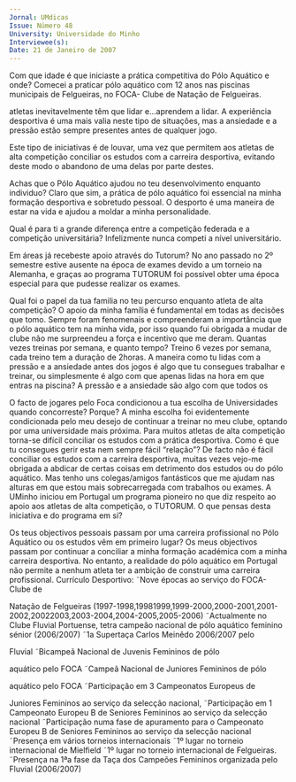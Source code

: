 ```yaml
---
Jornal: UMdicas
Issue: Número 48
University: Universidade do Minho
Interviewee(s): 
Date: 21 de Janeiro de 2007
---
```

Com que idade é que iniciaste a prática
competitiva do Pólo Aquático e onde?
Comecei a praticar pólo aquático com 12 anos nas
piscinas municipais de Felgueiras, no FOCA- Clube
de Natação de Felgueiras.

atletas inevitavelmente têm que lidar e…aprendem a
lidar. A experiência desportiva é uma mais valia neste
tipo de situações, mas a ansiedade e a pressão estão
sempre presentes antes de qualquer jogo.

Este tipo de iniciativas é de louvar, uma vez que
permitem aos atletas de alta competição conciliar os
estudos com a carreira desportiva, evitando deste
modo o abandono de uma delas por parte destes.

Achas que o Pólo Aquático ajudou no teu
desenvolvimento enquanto individuo?
Claro que sim, a prática de pólo aquático foi
essencial na minha formação desportiva e sobretudo
pessoal. O desporto é uma maneira de estar na vida
e ajudou a moldar a minha personalidade.

Qual é para ti a grande diferença entre a
competição federada e a competição
universitária?
Infelizmente nunca competi a nível universitário.

Em áreas já recebeste apoio através do Tutorum?
No ano passado no 2º semestre estive ausente na
época de exames devido a um torneio na Alemanha,
e graças ao programa TUTORUM foi possível obter
uma época especial para que pudesse realizar os
exames.

Qual foi o papel da tua familia no teu percurso
enquanto atleta de alta competição?
O apoio da minha família é fundamental em todas as
decisões que tomo. Sempre foram fenomenais e
compreenderam a importância que o pólo aquático
tem na minha vida, por isso quando fui obrigada a
mudar de clube não me surpreendeu a força e
incentivo que me deram.
Quantas vezes treinas por semana, e quanto
tempo?
Treino 6 vezes por semana, cada treino tem a
duração de 2horas.
A maneira como tu lidas com a pressão e a
ansiedade antes dos jogos é algo que tu
consegues trabalhar e treinar, ou simplesmente é
algo com que apenas lidas na hora em que entras
na piscina?
A pressão e a ansiedade são algo com que todos os

O facto de jogares pelo Foca condicionou a tua
escolha de Universidades quando concorreste?
Porque?
A minha escolha foi evidentemente condicionada
pelo meu desejo de continuar a treinar no meu clube,
optando por uma universidade mais próxima.
Para muitos atletas de alta competição torna-se
difícil conciliar os estudos com a prática
desportiva. Como é que tu consegues gerir esta
nem sempre fácil “relação”?
De facto não é fácil conciliar os estudos com a
carreira desportiva, muitas vezes vejo-me obrigada a
abdicar de certas coisas em detrimento dos estudos
ou do pólo aquático. Mas tenho uns colegas/amigos
fantásticos que me ajudam nas alturas em que estou
mais sobrecarregada com trabalhos ou exames.
A UMinho iniciou em Portugal um programa
pioneiro no que diz respeito ao apoio aos atletas
de alta competição, o TUTORUM. O que pensas
desta iniciativa e do programa em si?

Os teus objectivos pessoais passam por uma
carreira profissional no Pólo Aquático ou os
estudos vêm em primeiro lugar?
Os meus objectivos passam por continuar a conciliar
a minha formação académica com a minha carreira
desportiva. No entanto, a realidade do pólo aquático
em Portugal não permite a nenhum atleta ter a
ambição de construir uma carreira profissional.
Currículo Desportivo:
˜Nove épocas ao serviço do FOCA- Clube de

Natação de Felgueiras (1997-1998,19981999,1999-2000,2000-2001,2001-2002,20022003,2003-2004,2004-2005,2005-2006)
˜Actualmente no Clube Fluvial Portuense, tetra
campeão nacional de pólo aquático feminino
sénior (2006/2007)
˜1a Supertaça Carlos Meinêdo 2006/2007 pelo

Fluvial
˜Bicampeã Nacional de Juvenis Femininos de pólo

aquático pelo FOCA
˜Campeã Nacional de Juniores Femininos de pólo

aquático pelo FOCA
˜Participação em 3 Campeonatos Europeus de

Juniores Femininos ao serviço da selecção
nacional,
˜Participação em 1 Campeonato Europeu B de
Seniores Femininos ao serviço da selecção
nacional
˜Participação numa fase de apuramento para o
Campeonato Europeu B de Seniores Femininos ao
serviço da selecção nacional
˜Presença em vários torneios internacionais
˜1º lugar no torneio internacional de Mielfield
˜1º lugar no torneio internacional de Felgueiras.
˜Presença na 1ªa fase da Taça dos Campeões
Femininos organizada pelo Fluvial (2006/2007)
